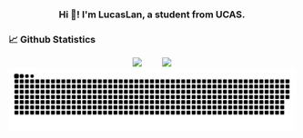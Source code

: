 <h3 align="center">Hi 👋! I'm LucasLan, a student from UCAS.</h3>

<!-- <p align="center">
    <a title="Github Total Stars" target="_blank" href="https://github.com/LucasLan666666">
        <img src="https://img.shields.io/github/stars/LucasLan666666.svg?logo=star&label=Total%20Stars&color=success" />
    </a>
    <a title="Github Followers" target="_blank" href="https://github.com/LucasLan666666">
        <img src="https://img.shields.io/badge/dynamic/json?label=GitHub&suffix=%20followers&query=%24.data.totalSubs&url=https%3A%2F%2Fapi.spencerwoo.com%2Fsubstats%2F%3Fsource%3Dgithub%26queryKey%3DLucasLan666666&color=blue&logo=github&longCache=true" />
    </a>
    <a title="My Blog Site" target="_blank" href="https://lucaslan666666.github.io">
        <img src="https://img.shields.io/badge/%E5%8D%9A%E5%AE%A2%20(blog)-LucasLan666666.github.io-orange" />
    </a>
</p> -->

<!-- ### 🏆 Profile Trophy

<div align="center">
    <img src="https://github-profile-trophy.vercel.app/?username=LucasLan666666&theme=buddhism&margin-w=15&margin-h=15" alt="LucasLan666666" />
</div> -->

### 📈 Github Statistics

<div align="center">
    <span>&emsp;&emsp;</span>
    <img height="170px" src="https://github-readme-stats.vercel.app/api?username=LucasLan666666&count_private=true&show_icons=true&theme=tokyonight" />
    <span>&emsp;&emsp;</span>
    <img height="170px" src="https://github-readme-stats.vercel.app/api/top-langs/?username=LucasLan666666&layout=compact&langs_count=8&theme=tokyonight" />
    <span>&emsp;&emsp;</span>
</div>

<picture>
  <source media="(prefers-color-scheme: dark)" srcset="https://raw.githubusercontent.com/LucasLan666666/LucasLan666666/output/github-contribution-grid-snake-dark.svg">
  <source media="(prefers-color-scheme: light)" srcset="https://raw.githubusercontent.com/LucasLan666666/LucasLan666666/output/github-contribution-grid-snake.svg">
  <img alt="github contribution grid snake animation" src="https://raw.githubusercontent.com/LucasLan666666/LucasLan666666/output/github-contribution-grid-snake.svg">
</picture>
